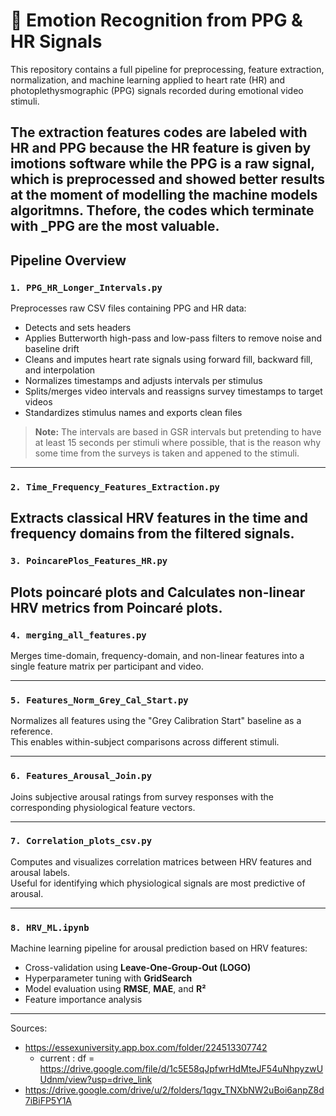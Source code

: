 # 🧠 Emotion Recognition from PPG & HR Signals

This repository contains a full pipeline for preprocessing, feature extraction, normalization, and machine learning applied to heart rate (HR) and photoplethysmographic (PPG) signals recorded during emotional video stimuli.

The extraction features codes are labeled with HR and PPG because the HR feature is given by imotions software while the PPG is a raw signal, which is preprocessed and showed better results at the moment of modelling the machine models algoritmns. Thefore, the codes which terminate with _PPG are the most valuable. 
---

## Pipeline Overview

### `1. PPG_HR_Longer_Intervals.py`
Preprocesses raw CSV files containing PPG and HR data:
- Detects and sets headers
- Applies Butterworth high-pass and low-pass filters to remove noise and baseline drift
- Cleans and imputes heart rate signals using forward fill, backward fill, and interpolation
- Normalizes timestamps and adjusts intervals per stimulus
- Splits/merges video intervals and reassigns survey timestamps to target videos
- Standardizes stimulus names and exports clean files

> **Note:** The intervals are based in GSR intervals but pretending to have at least 15 seconds per stimuli where possible, that is the reason why some time from the surveys is taken and appened to the stimuli.
---

### `2. Time_Frequency_Features_Extraction.py`
Extracts classical HRV features in the time and frequency domains from the filtered signals.
---

### `3. PoincarePlos_Features_HR.py`
Plots poincaré plots and Calculates non-linear HRV metrics from Poincaré plots.
---

### `4. merging_all_features.py`
Merges time-domain, frequency-domain, and non-linear features into a single feature matrix per participant and video.

---

### `5. Features_Norm_Grey_Cal_Start.py`
Normalizes all features using the "Grey Calibration Start" baseline as a reference.  
This enables within-subject comparisons across different stimuli.

---

### `6. Features_Arousal_Join.py`
Joins subjective arousal ratings from survey responses with the corresponding physiological feature vectors.

---

### `7. Correlation_plots_csv.py`
Computes and visualizes correlation matrices between HRV features and arousal labels.  
Useful for identifying which physiological signals are most predictive of arousal.

---

### `8. HRV_ML.ipynb`
Machine learning pipeline for arousal prediction based on HRV features:
- Cross-validation using **Leave-One-Group-Out (LOGO)**
- Hyperparameter tuning with **GridSearch**
- Model evaluation using **RMSE**, **MAE**, and **R²**
- Feature importance analysis
---

Sources: 
- https://essexuniversity.app.box.com/folder/224513307742
    - current : df = https://drive.google.com/file/d/1c5E58qJpfwrHdMteJF54uNhpyzwUUdnm/view?usp=drive_link
- https://drive.google.com/drive/u/2/folders/1qgv_TNXbNW2uBoi6anpZ8d7iBiFP5Y1A
